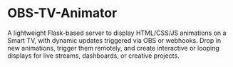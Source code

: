 # OBS-TV-Animator
A lightweight Flask-based server to display HTML/CSS/JS animations on a Smart TV, with dynamic updates triggered via OBS or webhooks. Drop in new animations, trigger them remotely, and create interactive or looping displays for live streams, dashboards, or creative projects.
